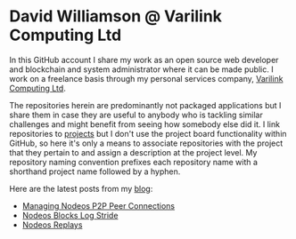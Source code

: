 # David Williamson @ Varilink Computing Ltd

In this GitHub account I share my work as an open source web developer and blockchain and system administrator where it can be made public. I work on a freelance basis through my personal services company, [Varilink Computing Ltd](https://www.varilink.co.uk/).

The repositories herein are predominantly not packaged applications but I share them in case they are useful to anybody  who is tackling similar challenges and might benefit from seeing how somebody else did it. I link repositories to [projects](https://github.com/varilink?tab=projects&type=classic) but I don't use the project board functionality within GitHub, so here it's only a means to associate repositories with the project that they pertain to and assign a description at the project level. My repository naming convention prefixes each repository name with a shorthand project name followed by a hyphen.

Here are the latest posts from my [blog](https://www.varilink.co.uk/):
<!-- BLOG-POST-LIST:START -->
- [Managing Nodeos P2P Peer Connections](https://www.varilink.co.uk/managing-nodeos-p2p-peer-connections/)
- [Nodeos Blocks Log Stride](https://www.varilink.co.uk/nodeos-blocks-log-stride/)
- [Nodeos Replays](https://www.varilink.co.uk/nodeos-replays/)
<!-- BLOG-POST-LIST:END -->
